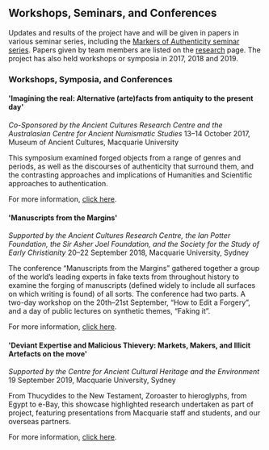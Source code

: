 ## Workshops, Seminars, and Conferences

Updates and results of the project have and will be given in papers in various seminar series,
including the [Markers of Authenticity seminar series](/https://markersofauthenticity.com/seminars/). Papers given by team members are listed on the [research](/research) page. The project has also held workshops or symposia in 2017, 2018 and 2019.

### Workshops, Symposia, and Conferences

#### 'Imagining the real: Alternative (arte)facts from antiquity to the present day'
*Co-Sponsored by the Ancient Cultures Research Centre and the
Australasian Centre for Ancient Numismatic Studies*
13–14 October 2017, Museum of Ancient Cultures, Macquarie University

This symposium examined forged objects from a range of genres and periods,
as well as the discourses of authenticity that surround them, and the contrasting
approaches and implications of Humanities and Scientific approaches to authentication.

For more information, [click here](/conference2017).

#### 'Manuscripts from the Margins'
*Supported by the Ancient Cultures Research Centre, the
Ian Potter Foundation, the Sir Asher Joel Foundation, and the Society for the Study of Early Christianity*
20–22 September 2018, Macquarie University, Sydney

The conference “Manuscripts from the Margins” gathered together a group of the world’s leading experts in fake texts from throughout history to examine the forging of manuscripts (defined widely to include all surfaces on which writing is found) of all sorts. The conference had two parts. A two-day workshop on the 20th–21st September, “How to Edit a Forgery”, and a day of public lectures on synthetic themes, “Faking it”.

For more information, [click here](/conference2018).

#### 'Deviant Expertise and Malicious Thievery: Markets, Makers, and Illicit Artefacts on the move'
*Supported by the Centre for Ancient Cultural Heritage and the Environment*
19 September 2019, Macquarie University, Sydney

From Thucydides to the New Testament, Zoroaster to hieroglyphs, from Egypt to e-Bay, this showcase  highlighted research undertaken as part of project, featuring presentations from Macquarie staff and students, and our overseas partners.

For more information, [click here](/conference2019).


